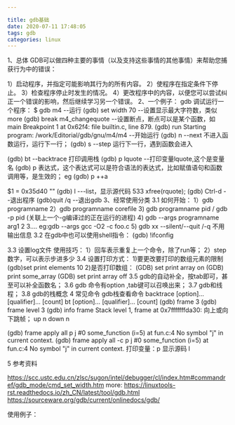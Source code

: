 ```yaml
---

title: gdb基础
date: 2020-07-11 17:48:05
tags: gdb
categories: linux
---
```


1、总体
GDB可以做四种主要的事情（以及支持这些事情的其他事情）来帮助您捕获行为中的错误：
<!--more-->
1）启动程序，并指定可能影响其行为的所有内容。
2）使程序在指定条件下停止。
3）检查程序停止时发生的情况。
4）更改程序中的内容，以便您可以尝试纠正一个错误的影响，然后继续学习另一个错误。
2、一个例子：
gdb 调试运行一个程序：
$ gdb m4  --运行
(gdb) set width 70 --设置显示最大字符数，类似more
(gdb) break m4_changequote   --设置断点，断点可以是某个函数，如main
Breakpoint 1 at 0x62f4: file builtin.c, line 879.
(gdb) run
Starting program: /work/Editorial/gdb/gnu/m4/m4  --开始运行
(gdb) n   --next 不进入函数运行，运行下一行；
(gdb) s  --step 运行下一行，遇到函数会进入

(gdb) bt --backtrace 打印调用栈
(gdb) p lquote  --打印变量lquote,这个是变量名
(gdb) p 表达式，这个表达式可以是符合语法的表达式，比如赋值语句和函数调用等，是生效的；
eg (gdb) p ++a

$1 = 0x35d40 "<QUOTE>"
(gdb) l    ---list，显示源代码
533             xfree(rquote);
(gdb) Ctrl-d --退出程序
(gdb)quit  /q --退出gdb
3、经常使用分类
3.1 如何开始：
 1）gdb programname
        2）gdb programname corefile
        3)  gdb  programname pid   / gdb -p pid  (关联上一个-g编译过的正在运行的进程)
        4)  gdb --args programname arg1 2 3....
        eg:gdb --args gcc -O2 -c foo.c
        5) gdb xx     --silent/--quit /-q 不用输出信息 
3.2 在gdb中也可以使用shell指令：
(gdb) !ifconfig

3.3 设置log文件
使用技巧：
1）回车表示重复上一个命令，除了run等；
2）step 数字，可以表示步进多少
3.4 设置打印方式：
1)要更改要打印的数组元素的限制
(gdb)set print elements 10
2)是否打印数组：
       (GDB) set print array on
       (GDB) print some_array
       (GDB) set print array off
3.5 gdb的自动补全，按tab即可，甚至可以补全函数名；
3.6 gdb 命令有option ,tab键可以召唤出来；
3.7 gdb和线程；
3.8 gdb的栈概念
4  常见命令
gdb栈查看命令
backtrace [option]… [qualifier]… [count]
bt [option]… [qualifier]… [count]
(gdb) frame 3
(gdb) frame level 3
(gdb) info frame
Stack level 1, frame at 0x7fffffffda30:
向上或向下跳帧；
up n
down n 

(gdb) frame apply all p j
#0  some_function (i=5) at fun.c:4
No symbol "j" in current context.
(gdb) frame apply all -c p j
#0  some_function (i=5) at fun.c:4
No symbol "j" in current context.
打印变量：p
显示源码 l

5 参考资料

https://scc.ustc.edu.cn/zlsc/sugon/intel/debugger/cl/index.htm#commandref/gdb_mode/cmd_set_width.htm
more:
https://linuxtools-rst.readthedocs.io/zh_CN/latest/tool/gdb.html
https://sourceware.org/gdb/current/onlinedocs/gdb/

使用例子：
